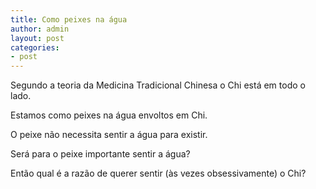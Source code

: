 ```yaml
---
title: Como peixes na água
author: admin
layout: post
categories:
- post
---
```

Segundo a teoria da Medicina Tradicional Chinesa o Chi está em todo o lado.

Estamos como peixes na água envoltos em Chi.

O peixe não necessita sentir a água para existir.

Será para o peixe importante sentir a água?

Então qual é a razão de querer sentir (às vezes obsessivamente) o Chi?
